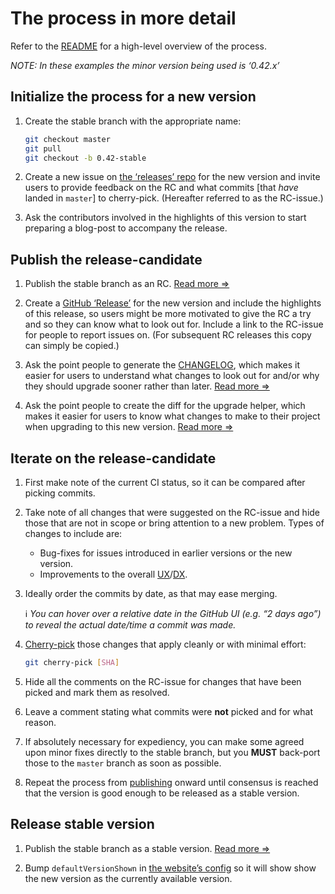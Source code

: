 # The process in more detail

Refer to the [README](../README.md) for a high-level overview of the process.

_NOTE: In these examples the minor version being used is ‘0.42.x’_

## Initialize the process for a new version

1. Create the stable branch with the appropriate name:

   ```bash
   git checkout master
   git pull
   git checkout -b 0.42-stable
   ```

1. Create a new issue on [the ‘releases’ repo][releases-repo] for the new version and invite users to provide feedback on the RC and what commits [that _have_ landed in `master`] to cherry-pick. (Hereafter referred to as the RC-issue.)

1. Ask the contributors involved in the highlights of this version to start preparing a blog-post to accompany the release.

## Publish the release-candidate

1. Publish the stable branch as an RC. [Read more ⇒](./publish-release.md)

1. Create a [GitHub ‘Release’][gh-release] for the new version and include the highlights of this release, so users might be more motivated to give the RC a try and so they can know what to look out for. Include a link to the RC-issue for people to report issues on. (For subsequent RC releases this copy can simply be copied.)

1. Ask the point people to generate the [CHANGELOG](../CHANGELOG.md), which makes it easier for users to understand what changes to look out for and/or why they should upgrade sooner rather than later. [Read more ⇒](./generate-changelog.md)

1. Ask the point people to create the diff for the upgrade helper, which makes it easier for users to know what changes to make to their project when upgrading to this new version. [Read more ⇒](./upgrade-helper.md)

## Iterate on the release-candidate

1. First make note of the current CI status, so it can be compared after picking commits.

1. Take note of all changes that were suggested on the RC-issue and hide those that are not in scope or bring attention to a new problem. Types of changes to include are:

   - Bug-fixes for issues introduced in earlier versions or the new version.
   - Improvements to the overall [UX]/[DX].

1. Ideally order the commits by date, as that may ease merging.

   ℹ️ _You can hover over a relative date in the GitHub UI (e.g. “2 days ago”) to reveal the actual date/time a commit was made._

1. [Cherry-pick][cherry-picking] those changes that apply cleanly or with minimal effort:

   ```bash
   git cherry-pick [SHA]
   ```

1. Hide all the comments on the RC-issue for changes that have been picked and mark them as resolved.

1. Leave a comment stating what commits were **not** picked and for what reason.

1. If absolutely necessary for expediency, you can make some agreed upon minor fixes directly to the stable branch, but you **MUST** back-port those to the `master` branch as soon as possible.

1. Repeat the process from [publishing](#publish-the-release-candidate) onward until consensus is reached that the version is good enough to be released as a stable version.

## Release stable version

1. Publish the stable branch as a stable version. [Read more ⇒](./publish-release.md)

1. Bump `defaultVersionShown` in [the website’s config][website-config] so it
   will show show the new version as the currently available version.

[releases-repo]: https://github.com/react-native-community/releases
[gh-release]: https://github.com/facebook/react-native/releases/new
[ux]: https://www.nngroup.com/articles/definition-user-experience/
[dx]: https://medium.com/@albertcavalcante/what-is-dx-developer-experience-401a0e44a9d9
[cherry-picking]: https://wiki.c2.com/?CherryPicking
[website-config]: https://github.com/facebook/react-native-website/blob/49f26b08dfc9db36d8645a76f0de080995548303/website/siteConfig.js#L18
